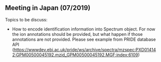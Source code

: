 Meeting in Japan (07/2019)
---------------------------

Topics to be discuss: 

- How to encode identification information into Spectrum object. For now the ion annotations should be provided, but what happen if those annotations are not provided. 
Please see example from PRIDE database API (https://wwwdev.ebi.ac.uk/pride/ws/archive/spectra/mzspec:PXD014142:GPM00500045192.mzid_GPM00500045192.MGF:index:6109) 

  
